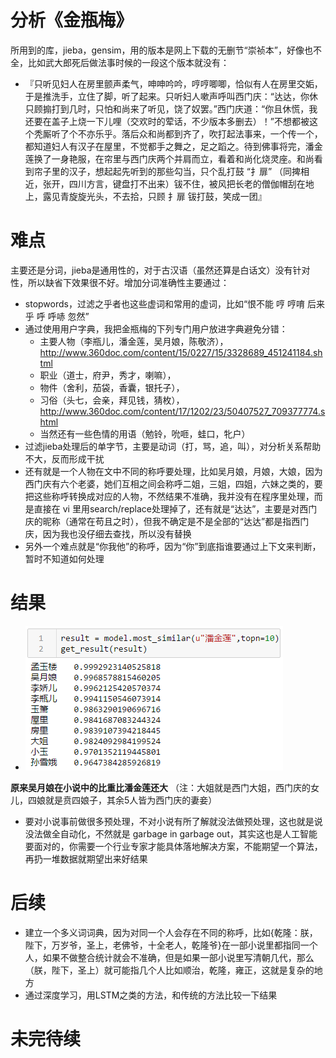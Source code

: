 分析《金瓶梅》
========
所用到的库，jieba，gensim，用的版本是网上下载的无删节“崇祯本”，好像也不全，比如武大郎死后做法事时候的一段这个版本就没有：
* 『只听见妇人在房里颤声柔气，呻呻吟吟，哼哼唧唧，恰似有人在房里交姤，于是推洗手，立住了脚，听了起来。只听妇人嗽声呼叫西门庆：“达达，你休只顾搧打到几时，只怕和尚来了听见，饶了奴罢。”西门庆道：“你且休慌，我还要在盖子上烧一下儿哩（交欢时的荤话，不少版本多删去）！”不想都被这个秃厮听了个不亦乐乎。落后众和尚都到齐了，吹打起法事来，一个传一个，都知道妇人有汉子在屋里，不觉都手之舞之，足之蹈之。待到佛事将完，潘金莲换了一身艳服，在帘里与西门庆两个并肩而立，看着和尚化烧灵座。和尚看到帘子里的汉子，想起起先听到的那些勾当，只个乱打鼓 “扌扉” （同捭相近，张开，四川方言，键盘打不出来）钹不住，被风把长老的僧伽帽刮在地上，露见青旋旋光头，不去拾，只顾 扌扉 钹打鼓，笑成一团』


难点
========
主要还是分词，jieba是通用性的，对于古汉语（虽然还算是白话文）没有针对性，所以缺省下效果很不好。增加分词准确性主要通过：

* stopwords，过滤之乎者也这些虚词和常用的虚词，比如“恨不能 哼 哼唷 后来 乎 呼 呼哧 忽然”
* 通过使用用户字典，我把金瓶梅的下列专门用户放进字典避免分错：
    * 主要人物（李瓶儿，潘金莲，吴月娘，陈敬济），
      http://www.360doc.com/content/15/0227/15/3328689_451241184.shtml
    * 职业（道士，府尹，秀才，喇嘛），
    * 物件（舍利，茄袋，香囊，银托子），
    * 习俗（头七，会亲，拜见钱，猜枚），
      http://www.360doc.com/content/17/1202/23/50407527_709377774.shtml
    * 当然还有一些色情的用语（勉铃，吮咂，蛙口，牝户）
* 过滤jieba处理后的单字节，主要是动词（打，骂，追，叫），对分析关系帮助不大，反而形成干扰
* 还有就是一个人物在文中不同的称呼要处理，比如吴月娘，月娘，大娘，因为西门庆有六个老婆，她们互相之间会称呼二姐，三姐，四姐，六妹之类的，要把这些称呼转换成对应的人物，不然结果不准确，我并没有在程序里处理，而是直接在 vi 里用search/replace处理掉了，还有就是“达达”，主要是对西门庆的昵称（通常在苟且之时），但我不确定是不是全部的“达达”都是指西门庆，因为我也没仔细去查找，所以没有替换
* 另外一个难点就是“你我他”的称呼，因为“你”到底指谁要通过上下文来判断，暂时不知道如何处理


结果
========
* ![](data/screenshot-1.png)

<b>原来吴月娘在小说中的比重比潘金莲还大</b>
（注：大姐就是西门大姐，西门庆的女儿，四娘就是贲四娘子，其余5人皆为西门庆的妻妾）
* 要对小说事前做很多预处理，不对小说有所了解就没法做预处理，这也就是说没法做全自动化，不然就是 garbage in garbage out，其实这也是人工智能要面对的，你需要一个行业专家才能具体落地解决方案，不能期望一个算法，再扔一堆数据就期望出来好结果

后续
========
* 建立一个多义词词典，因为对同一个人会存在不同的称呼，比如{乾隆：朕，陛下，万岁爷，圣上，老佛爷，十全老人，乾隆爷}在一部小说里都指同一个人，如果不做整合统计就会不准确，但是如果一部小说里写清朝几代，那么（朕，陛下，圣上）就可能指几个人比如顺治，乾隆，雍正，这就是复杂的地方
* 通过深度学习，用LSTM之类的方法，和传统的方法比较一下结果


未完待续
========
